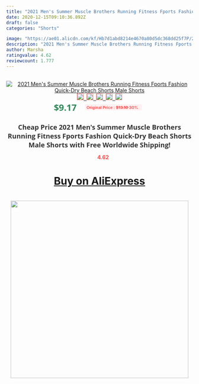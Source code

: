 ```yaml
---
title: "2021 Men's Summer Muscle Brothers Running Fitness Fports Fashion Quick-Dry Beach Shorts Male Shorts"
date: 2020-12-15T09:10:36.892Z
draft: false
categories: "Shorts"

image: "https://ae01.alicdn.com/kf/Hb7d1abd8214e4670a80d5dc368dd25f7P/2021-Men-s-Summer-Muscle-Brothers-Running-Fitness-Fports-Fashion-Quick-Dry-Beach-Shorts-Male-Shorts.jpg"
description: "2021 Men's Summer Muscle Brothers Running Fitness Fports Fashion Quick-Dry Beach Shorts Male Shorts"
author: Marsha
ratingvalue: 4.62
reviewcount: 1.777
---
```

<br>
<div style="text-align: center;">
<a href="https://s.click.aliexpress.com/e/_AC9TS5" target="_blank" rel="nofollow noopener noreferrer"><img alt="2021 Men's Summer Muscle Brothers Running Fitness Fports Fashion Quick-Dry Beach Shorts Male Shorts" class="magnifier-image" src="https://ae01.alicdn.com/kf/Hb7d1abd8214e4670a80d5dc368dd25f7P/2021-Men-s-Summer-Muscle-Brothers-Running-Fitness-Fports-Fashion-Quick-Dry-Beach-Shorts-Male-Shorts.jpg_640x640.jpg">
<br>
<img style="border:1px solid salmon" src="https://ae01.alicdn.com/kf/Hb7d1abd8214e4670a80d5dc368dd25f7P/2021-Men-s-Summer-Muscle-Brothers-Running-Fitness-Fports-Fashion-Quick-Dry-Beach-Shorts-Male-Shorts.jpg_120x120.jpg">&nbsp;&nbsp;<img style="border:1px solid salmon" src="https://ae01.alicdn.com/kf/H3176cfff94c349b4b8df0fd887414512C/2021-Men-s-Summer-Muscle-Brothers-Running-Fitness-Fports-Fashion-Quick-Dry-Beach-Shorts-Male-Shorts.jpg_120x120.jpg">&nbsp;&nbsp;<img style="border:1px solid salmon" src="https://ae01.alicdn.com/kf/H5bcd356de395451c86ae7c84f1dfd793I/2021-Men-s-Summer-Muscle-Brothers-Running-Fitness-Fports-Fashion-Quick-Dry-Beach-Shorts-Male-Shorts.jpg_120x120.jpg">&nbsp;&nbsp;<img style="border:1px solid salmon" src="https://ae01.alicdn.com/kf/He4d7297b7d82444bab6b9a1a401840fdF/2021-Men-s-Summer-Muscle-Brothers-Running-Fitness-Fports-Fashion-Quick-Dry-Beach-Shorts-Male-Shorts.jpg_120x120.jpg">&nbsp;&nbsp;<img style="border:1px solid salmon" src="https://ae01.alicdn.com/kf/H2287c71da75d45589a5e0947ee8708aeT/2021-Men-s-Summer-Muscle-Brothers-Running-Fitness-Fports-Fashion-Quick-Dry-Beach-Shorts-Male-Shorts.jpg_120x120.jpg"></a></div><br0>
<div style="text-align: center;"><span style="background-color: white; border: 0px; box-sizing: border-box; color: seagreen; display: inline-block; font-family: &quot;open sans&quot; , &quot;arial&quot; , &quot;helvetica&quot; , sans-serif , &quot;heiti&quot;; font-size: 24px; font-stretch: inherit; font-weight: 700; line-height: inherit; margin: 0px 10px 0px 0px; padding: 0px; vertical-align: middle;">$9.17 </span>
<span style="background: rgb(255 , 241 , 241); border-radius: 3px; border: 0px; box-sizing: border-box; color: #ff4747; display: inline-block; font-family: inherit; font-size: 12px; font-stretch: inherit; font-style: inherit; font-variant: inherit; font-weight: 600; line-height: inherit; margin: 0px; padding: 2px 5px; transform: scale(0.9); vertical-align: middle;">Original Price : <b style="text-decoration: line-through;">$13.10 </b> 30%&nbsp;&nbsp;</span></div>
<h1 style="color: #333333; display: inline-block; font-family: &quot;open sans&quot; , &quot;arial&quot; , &quot;helvetica&quot; , sans-serif , &quot;heiti&quot;; font-size: 18px; font-stretch: inherit; font-weight: 700; text-align: center;">Cheap Price 2021 Men's Summer Muscle Brothers Running Fitness Fports Fashion Quick-Dry Beach Shorts Male Shorts with Free Worldwide Shipping!</h1>
<div style="color: #ff4747; text-align: center;">
<img src="https://4.bp.blogspot.com/-M0ZcTcb-5uY/XleCXlxnR4I/AAAAAAAAAEc/OrjgMkXV1oMQFaCRZj5HQwOCBcu3w1FegCPcBGAYYCw/s1600/star.png" style="height: 15px;">&nbsp;<b>4.62</b></div>
<div class="button_cont" align="center"><a class="buynow_a" href="https://s.click.aliexpress.com/e/_AC9TS5" target="_blank" rel="nofollow noopener noreferrer"><H1>Buy on AliExpress</H1></a></div><br>
<div class="separator" style="clear: both; text-align: center;">
<img src="https://lh3.googleusercontent.com/-pTy5HemUv9M/XlePHvY0dAI/AAAAAAAAAE4/0nX5iRUoIWY8eMW9Dpxeirr157OZliDIgCLcBGAsYHQ/s1600/badge.gif" width="480">
</div>
